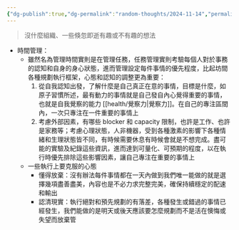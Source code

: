```yaml
---
{"dg-publish":true,"dg-permalink":"random-thoughts/2024-11-14","permalink":"/random-thoughts/2024-11-14/","title":"時間管理的本質與任務優先度設定","tags":["task-management"]}
---
```


> 沒什麼組織、一些倏忽即逝有趣或不有趣的想法

- 時間管理：
  - 雖然名為管理時間實則是在管理任務，任務管理實則考驗每個人對於事務的認知和自身的身心狀態，進而管理設定每件事情的優先程度，比起坊間各種規劃執行框架，心態和認知的調整更為重要：
    1. 從自我認知出發，了解什麼是自己真正在意的事情，目標是什麼，如原子習慣所述，最有動力的事情就是自己發自內心覺得重要的事情，也就是自我覺察的能力 [[health/覺察力\|覺察力]]。在自己的專注區間內，一次只專注在一件重要的事情上
    2. 考慮外部因素，有哪些 blocker 和 capacity 限制，也許是工作、也許是家務等；考慮心理狀態，人非機器，受到各種激素的影響下各種情緒和生理狀態皆不同，有時候需要休息有時候會就是不想完成。盡可能的實驗及紀錄這些資訊，進而達到可量化、可預期的程度，以在執行時優先排除這些影響因素，讓自己專注在重要的事情上
  - 一些執行上要克服的心態
    - 懂得放棄：沒有辦法每件事情都在一天內做到我們唯一能做的就是選擇幾項盡善盡美，內容也是不必力求完整完美，確保持續穩定的配速和輸出
    - 認清現實：執行絕對和預先規劃的有落差，各種發生或錯過的事情已經發生，我們能做的是明天或後天應該要怎麼規劃而不是活在懊悔或失望而放棄管
